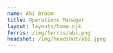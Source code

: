 ```yaml
---
name: Abi Broom
title: Operations Manager
layout: layouts/home.njk
ferris: /img/ferris/abi.png
headshot: /img/headshot/abi.jpeg
---
```

